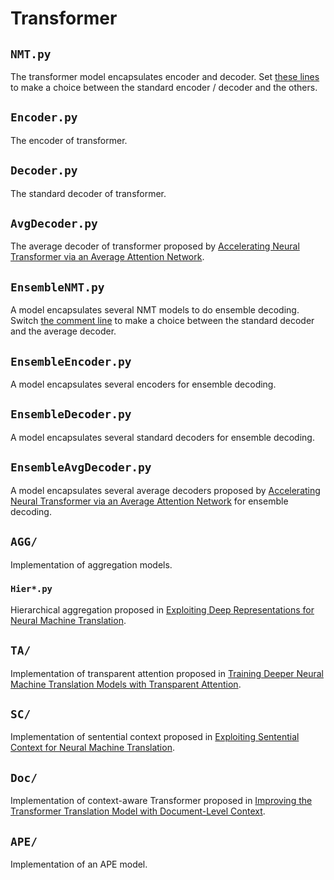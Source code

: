 # Transformer

## `NMT.py`

The transformer model encapsulates encoder and decoder. Set [these lines](https://github.com/anoidgit/transformer/blob/master/transformer/NMT.py#L8-L13) to make a choice between the standard encoder / decoder and the others.

## `Encoder.py`

The encoder of transformer.

## `Decoder.py`

The standard decoder of transformer.

## `AvgDecoder.py`

The average decoder of transformer proposed by [Accelerating Neural Transformer via an Average Attention Network](https://www.aclweb.org/anthology/P18-1166/).

## `EnsembleNMT.py`

A model encapsulates several NMT models to do ensemble decoding. Switch [the comment line](https://github.com/anoidgit/transformer/blob/master/transformer/EnsembleNMT.py#L9-L11) to make a choice between the standard decoder and the average decoder.

## `EnsembleEncoder.py`

A model encapsulates several encoders for ensemble decoding.

## `EnsembleDecoder.py`

A model encapsulates several standard decoders for ensemble decoding.

## `EnsembleAvgDecoder.py`

A model encapsulates several average decoders proposed by [Accelerating Neural Transformer via an Average Attention Network](https://www.aclweb.org/anthology/P18-1166/) for ensemble decoding.

## `AGG/`

Implementation of aggregation models.

### `Hier*.py`

Hierarchical aggregation proposed in [Exploiting Deep Representations for Neural Machine Translation](https://www.aclweb.org/anthology/D18-1457/).

## `TA/`

Implementation of transparent attention proposed in [Training Deeper Neural Machine Translation Models with Transparent Attention](https://aclweb.org/anthology/D18-1338/).

## `SC/`

Implementation of sentential context proposed in [Exploiting Sentential Context for Neural Machine Translation](https://www.aclweb.org/anthology/P19-1624/).

## `Doc/`

Implementation of context-aware Transformer proposed in [Improving the Transformer Translation Model with Document-Level Context](https://www.aclweb.org/anthology/D18-1049/).

## `APE/`

Implementation of an APE model.

